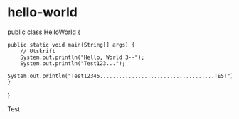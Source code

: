 # hello-world

public class HelloWorld {

    public static void main(String[] args) {
        // Utskrift
        System.out.println("Hello, World 3--");
        System.out.println("Test123...");
        System.out.println("Test12345....................................TEST");
    }

}


Test

